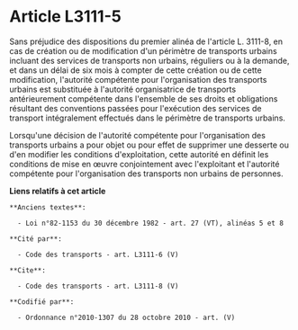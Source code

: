 # Article L3111-5

Sans préjudice des dispositions du premier alinéa de l'article L. 3111-8, en cas de création ou de modification d'un
périmètre de transports urbains incluant des services de transports non urbains, réguliers ou à la demande, et dans un délai
de six mois à compter de cette création ou de cette modification, l'autorité compétente pour l'organisation des transports
urbains est substituée à l'autorité organisatrice de transports antérieurement compétente dans l'ensemble de ses droits et
obligations résultant des conventions passées pour l'exécution des services de transport intégralement effectués dans le
périmètre de transports urbains. 

Lorsqu'une décision de l'autorité compétente pour l'organisation des transports urbains a pour objet ou pour effet de
supprimer une desserte ou d'en modifier les conditions d'exploitation, cette autorité en définit les conditions de mise en
œuvre conjointement avec l'exploitant et l'autorité compétente pour l'organisation des transports non urbains de personnes.

**Liens relatifs à cet article**

	**Anciens textes**:

	  - Loi n°82-1153 du 30 décembre 1982 - art. 27 (VT), alinéas 5 et 8

	**Cité par**:

	  - Code des transports - art. L3111-6 (V)

	**Cite**:

	  - Code des transports - art. L3111-8 (V)

	**Codifié par**:

	  - Ordonnance n°2010-1307 du 28 octobre 2010 - art. (V)
